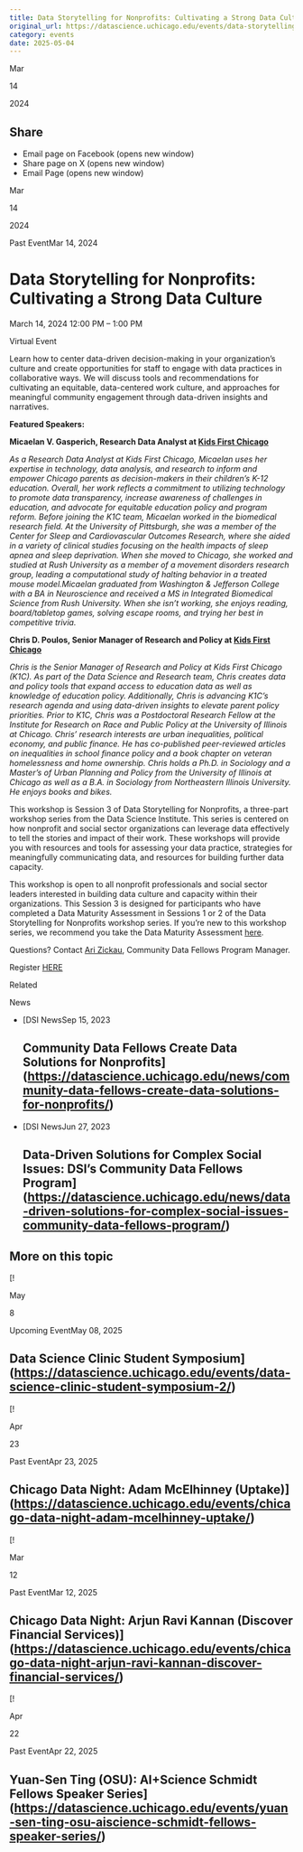 ```yaml
---
title: Data Storytelling for Nonprofits: Cultivating a Strong Data Culture – DSI
original_url: https://datascience.uchicago.edu/events/data-storytelling-for-nonprofits-cultivating-a-strong-data-culture
category: events
date: 2025-05-04
---
```


Mar

14

2024

## Share

* Email page on Facebook (opens new window)
* Share page on X (opens new window)
* Email Page (opens new window)

<!-- Table-like structure detected -->

Mar

14

2024

Past EventMar 14, 2024

# Data Storytelling for Nonprofits: Cultivating a Strong Data Culture

March 14, 2024 12:00 PM – 1:00 PM

Virtual Event

Learn how to center data-driven decision-making in your organization’s culture and create opportunities for staff to engage with data practices in collaborative ways. We will discuss tools and recommendations for cultivating an equitable, data-centered work culture, and approaches for meaningful community engagement through data-driven insights and narratives.

**Featured Speakers:**

**Micaelan V. Gasperich, Research Data Analyst at [Kids First Chicago](https://kidsfirstchicago.org/)**

*As a Research Data Analyst at Kids First Chicago, Micaelan uses her expertise in technology, data analysis, and research to inform and empower Chicago parents as decision-makers in their children’s K-12 education. Overall, her work reflects a commitment to utilizing technology to promote data transparency, increase awareness of challenges in education, and advocate for equitable education policy and program reform. Before joining the K1C team, Micaelan worked in the biomedical research field. At the University of Pittsburgh, she was a member of the Center for Sleep and Cardiovascular Outcomes Research, where she aided in a variety of clinical studies focusing on the health impacts of sleep apnea and sleep deprivation. When she moved to Chicago, she worked and studied at Rush University as a member of a movement disorders research group, leading a computational study of halting behavior in a treated mouse model.Micaelan graduated from Washington & Jefferson College with a BA in Neuroscience and received a MS in Integrated Biomedical Science from Rush University. When she isn’t working, she enjoys reading, board/tabletop games, solving escape rooms, and trying her best in competitive trivia.*

**Chris D. Poulos, Senior Manager of Research and Policy at [Kids First Chicago](https://kidsfirstchicago.org/)**

*Chris is the Senior Manager of Research and Policy at Kids First Chicago (K1C). As part of the Data Science and Research team, Chris creates data and policy tools that expand access to education data as well as knowledge of education policy. Additionally, Chris is advancing K1C’s research agenda and using data-driven insights to elevate parent policy priorities. Prior to K1C, Chris was a Postdoctoral Research Fellow at the Institute for Research on Race and Public Policy at the University of Illinois at Chicago. Chris’ research interests are urban inequalities, political economy, and public finance. He has co-published peer-reviewed articles on inequalities in school finance policy and a book chapter on veteran homelessness and home ownership. Chris holds a Ph.D. in Sociology and a Master’s of Urban Planning and Policy from the University of Illinois at Chicago as well as a B.A. in Sociology from Northeastern Illinois University. He enjoys books and bikes.*

This workshop is Session 3 of Data Storytelling for Nonprofits, a three-part workshop series from the Data Science Institute. This series is centered on how nonprofit and social sector organizations can leverage data effectively to tell the stories and impact of their work. These workshops will provide you with resources and tools for assessing your data practice, strategies for meaningfully communicating data, and resources for building further data capacity.

This workshop is open to all nonprofit professionals and social sector leaders interested in building data culture and capacity within their organizations. This Session 3 is designed for participants who have completed a Data Maturity Assessment in Sessions 1 or 2 of the Data Storytelling for Nonprofits workshop series. If you’re new to this workshop series, we recommend you take the Data Maturity Assessment [here](https://datajourney.data.org/).

Questions? Contact [Ari Zickau](https://datascience.uchicago.edu/people/ari-zickau/), Community Data Fellows Program Manager.

Register [HERE](https://uchicago.zoom.us/meeting/register/tJEtd-2gqjMoH9QFETVVQNsqXGRHtF9b2zIf)

Related

News

* [DSI NewsSep 15, 2023

  ## Community Data Fellows Create Data Solutions for Nonprofits](https://datascience.uchicago.edu/news/community-data-fellows-create-data-solutions-for-nonprofits/)
* [DSI NewsJun 27, 2023

  ## Data-Driven Solutions for Complex Social Issues: DSI’s Community Data Fellows Program](https://datascience.uchicago.edu/news/data-driven-solutions-for-complex-social-issues-community-data-fellows-program/)

## More on this topic

[!

May

8

Upcoming EventMay 08, 2025

## Data Science Clinic Student Symposium](https://datascience.uchicago.edu/events/data-science-clinic-student-symposium-2/)
[!

Apr

23

Past EventApr 23, 2025

## Chicago Data Night: Adam McElhinney (Uptake)](https://datascience.uchicago.edu/events/chicago-data-night-adam-mcelhinney-uptake/)
[!

Mar

12

Past EventMar 12, 2025

## Chicago Data Night: Arjun Ravi Kannan (Discover Financial Services)](https://datascience.uchicago.edu/events/chicago-data-night-arjun-ravi-kannan-discover-financial-services/)
[!

Apr

22

Past EventApr 22, 2025

## Yuan-Sen Ting (OSU): AI+Science Schmidt Fellows Speaker Series](https://datascience.uchicago.edu/events/yuan-sen-ting-osu-aiscience-schmidt-fellows-speaker-series/)